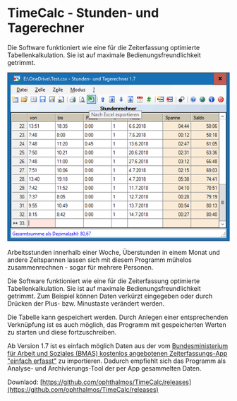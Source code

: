 # TimeCalc - Stunden- und Tagerechner

Die Software funktioniert wie eine für die Zeiterfassung optimierte Tabellenkalkulation. Sie ist auf maximale Bedienungsfreundlichkeit getrimmt.

![Screenshot](screenshot.png)

Arbeitsstunden innerhalb einer Woche, Überstunden in einem Monat und andere Zeitspannen lassen sich mit diesem Programm mühelos zusammenrechnen - sogar für mehrere Personen.

Die Software funktioniert wie eine für die Zeiterfassung optimierte Tabellenkalkulation. Sie ist auf maximale Bedienungsfreundlichkeit getrimmt. Zum Beispiel können Daten verkürzt eingegeben oder durch Drücken der Plus- bzw. Minustaste verändert werden.

Die Tabelle kann gespeichert werden. Durch Anlegen einer entsprechenden Verknüpfung ist es auch möglich, das Programm mit gespeicherten Werten zu starten und diese fortzuschreiben.

Ab Version 1.7 ist es einfach möglich Daten aus der vom [Bundesministerium für Arbeit und Soziales (BMAS) kostenlos angebotenen Zeiterfassungs-App "einfach erfasst"](https://www.bmas.de/DE/Themen/Arbeitsrecht/Mindestlohn/mindestlohn-app-einfach-erfasst.html) zu importieren. Dadurch empfiehlt sich das Programm als Analyse- und Archivierungs-Tool der per App gesammelten Daten.

Downlaod: [https://github.com/ophthalmos/TimeCalc/releases](https://github.com/ophthalmos/TimeCalc/releases)
